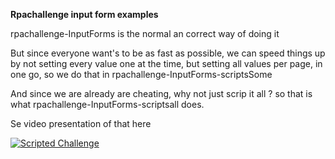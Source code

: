**Rpachallenge  input form examples**

rpachallenge-InputForms is the normal an correct way of doing it

But since everyone want's to be as fast as possible, we can speed things up by not setting every value one at the time, but setting all values per page, in one go, so we do that in rpachallenge-InputForms-scriptsSome

And since we are already are cheating, why not just scrip it all ? 
so that is what rpachallenge-InputForms-scriptsall does.

Se video presentation of that here

[![Scripted Challenge](https://img.youtube.com/vi/A1bEOMoWvC0/3.jpg)](https://youtu.be/A1bEOMoWvC0)